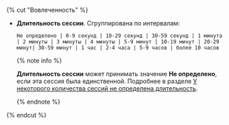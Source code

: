 {% cut "Вовлеченность" %}

- **Длительность сессии**. Сгруппирована по интервалам:
     ```
     Не определено | 0-9 секунд | 10-29 секунд | 30-59 секунд | 1 минута | 2 минуты | 3 минуты | 4 минуты | 5-9 минут | 10-19 минут | 20-29 минут| 30-59 минут | 1 час | 2-4 часа | 5-9 часов | более 10 часов
     ```

     {% note info %}

     **Длительность сессии** может принимать значение **Не определено**, если эта сессия была единственной. Подробнее в разделе [У некоторого количества сессий не определена длительность](../engagement-report.md#session-null).

     {% endnote %}     

{% endcut %}
